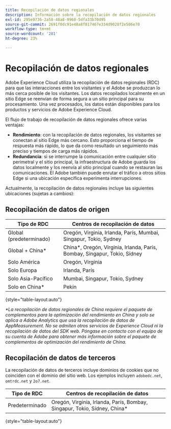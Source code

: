 ```yaml
---
title: Recopilación de datos regionales
description: Información sobre la recopilación de datos regionales
exl-id: 295e9736-2a58-48a8-9968-5dfa33b70d95
source-git-commit: 2691f0dc91e48a8f817467e334d9028f2e506e70
workflow-type: tm+mt
source-wordcount: '281'
ht-degree: 23%

---
```


# Recopilación de datos regionales

Adobe Experience Cloud utiliza la recopilación de datos regionales (RDC) para que las interacciones entre los visitantes y el Adobe se produzcan lo más cerca posible de los visitantes. Los datos recopilados localmente en un sitio Edge se reenvían de forma segura a un sitio principal para su procesamiento. Una vez procesados, los datos están disponibles para los productos y servicios de Adobe Experience Cloud.

El flujo de trabajo de recopilación de datos regionales ofrece varias ventajas:

* **Rendimiento**: con la recopilación de datos regionales, los visitantes se conectan al sitio Edge más cercano. Esto proporciona el tiempo de respuesta más rápido, lo que da como resultado un seguimiento más preciso y tiempos de carga más rápidos.
* **Redundancia**: si se interrumpe la comunicación entre cualquier sitio perimetral y el sitio principal, la infraestructura de Adobe guarda los datos localmente y los reenvía al sitio principal cuando se restauran las comunicaciones. El Adobe también puede enrutar el tráfico a otros sitios Edge si una ubicación específica experimenta interrupciones.

Actualmente, la recopilación de datos regionales incluye las siguientes ubicaciones (sujetas a cambios):

## Recopilación de datos de origen

| Tipo de RDC | Centros de recopilación de datos |
| --- | --- |
| Global (predeterminado) | Oregón, Virginia, Irlanda, París, Mumbai, Singapur, Tokio, Sydney |
| Global + China* | China*, Oregón, Virginia, Irlanda, París, Bombay, Singapur, Tokio, Sídney |
| Solo América | Oregón, Virginia |
| Solo Europa | Irlanda, París |
| Solo Asia-Pacífico | Mumbai, Singapur, Tokio, Sydney |
| Solo en China* | Pekín |

{style="table-layout:auto"}

_*La recopilación de datos regionales de China requiere el paquete de complementos para la optimización del rendimiento en China y solo se aplica a Adobe Analytics que usa la recopilación de datos de AppMeasurement. No se admiten otros servicios de Experience Cloud ni la recopilación de datos del SDK web. Póngase en contacto con el equipo de su cuenta de Adobe para obtener más información sobre el paquete de complementos de optimización del rendimiento de China._

## Recopilación de datos de terceros

La recopilación de datos de terceros incluye dominios de cookies que no coinciden con el dominio del sitio web. Los ejemplos incluyen `adobedc.net`, `omtrdc.net` y `2o7.net`.

| Tipo de RDC | Centros de recopilación de datos |
| --- | --- |
| Predeterminado | Oregón, Virginia, Irlanda, París, Bombay, Singapur, Tokio, Sídney, China* |

{style="table-layout:auto"}
